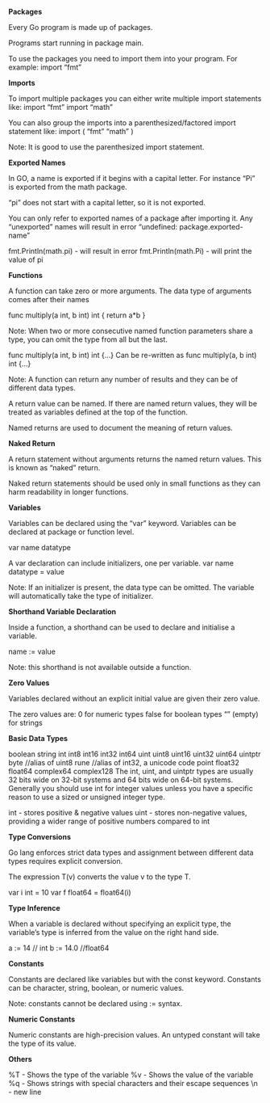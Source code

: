 **Packages**

Every Go program is made up of packages.

Programs start running in package main.

To use the packages you need to import them into your program. For example:
import “fmt”

**Imports**

To import multiple packages you can either write multiple import statements like:
import “fmt”
import “math”

You can also group the imports into a parenthesized/factored import statement like:
import (
“fmt”
“math”
)

Note: It is good to use the parenthesized import statement.

**Exported Names**

In GO, a name is exported if it begins with a capital letter. For instance “Pi” is exported from the math package.

“pi” does not start with a capital letter, so it is not exported.

You can only refer to exported names of a package after importing it. Any “unexported” names will result in error “undefined: package.exported-name”

fmt.Println(math.pi) - will result in error
fmt.Println(math.Pi) - will print the value of pi

**Functions**

A function can take zero or more arguments.
The data type of arguments comes after their names

func multiply(a int, b int) int {
return a\*b
}

Note: When two or more consecutive named function parameters share a type, you can omit the type from all but the last.

func multiply(a int, b int) int {...}
Can be re-written as
func multiply(a, b int) int {...}

Note: A function can return any number of results and they can be of different data types.

A return value can be named. If there are named return values, they will be treated as variables defined at the top of the function.

Named returns are used to document the meaning of return values.

**Naked Return**

A return statement without arguments returns the named return values. This is known as “naked” return.

Naked return statements should be used only in small functions as they can harm readability in longer functions.

**Variables**

Variables can be declared using the “var” keyword. Variables can be declared at package or function level.

var name datatype

A var declaration can include initializers, one per variable.
var name datatype = value

Note: If an initializer is present, the data type can be omitted. The variable will automatically take the type of initializer.

**Shorthand Variable Declaration**

Inside a function, a shorthand can be used to declare and initialise a variable.

name := value

Note: this shorthand is not available outside a function.

**Zero Values**

Variables declared without an explicit initial value are given their zero value.

The zero values are:
0 for numeric types
false for boolean types
“” (empty) for strings

**Basic Data Types**

boolean
string
int int8 int16 int32 int64
uint uint8 uint16 uint32 uint64 uintptr
byte //alias of uint8
rune //alias of int32, a unicode code point
float32 float64
complex64 complex128
The int, uint, and uintptr types are usually 32 bits wide on 32-bit systems and 64 bits wide on 64-bit systems. Generally you should use int for integer values unless you have a specific reason to use a sized or unsigned integer type.

int - stores positive & negative values
uint - stores non-negative values, providing a wider range of positive numbers compared to int

**Type Conversions**

Go lang enforces strict data types and assignment between different data types requires explicit conversion.

The expression T(v) converts the value v to the type T.

var i int = 10
var f float64 = float64(i)

**Type Inference**

When a variable is declared without specifying an explicit type, the variable’s type is inferred from the value on the right hand side.

a := 14 // int
b := 14.0 //float64

**Constants**

Constants are declared like variables but with the const keyword. Constants can be character, string, boolean, or numeric values.

Note: constants cannot be declared using := syntax.

**Numeric Constants**

Numeric constants are high-precision values. An untyped constant will take the type of its value.

**Others**

%T - Shows the type of the variable
%v - Shows the value of the variable
%q - Shows strings with special characters and their escape sequences
\n - new line
